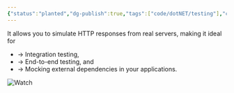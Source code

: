 ```yaml
---
{"status":"planted","dg-publish":true,"tags":["code/dotNET/testing"],"creation_date":"2024-05-03 12:48","definition":"WireMock.Net is a tool which mimics the behaviour of an HTTP API, it captures the HTTP requests and sends it to WireMock.Net HTTP server, which is started and as a result, we can setup expectations, call the service and then verify its behaviour.","url":"https://github.com/WireMock-Net/WireMock.Net","permalink":"/code/wiremock-net/","dgPassFrontmatter":true}
---
```



 It allows you to simulate HTTP responses from real servers, making it ideal for 
 - → Integration testing, 
 - → End-to-end testing, and 
 - → Mocking external dependencies in your applications.
 
![Watch](https://www.youtube.com/watch?v=SQRPqBWHeJs)

